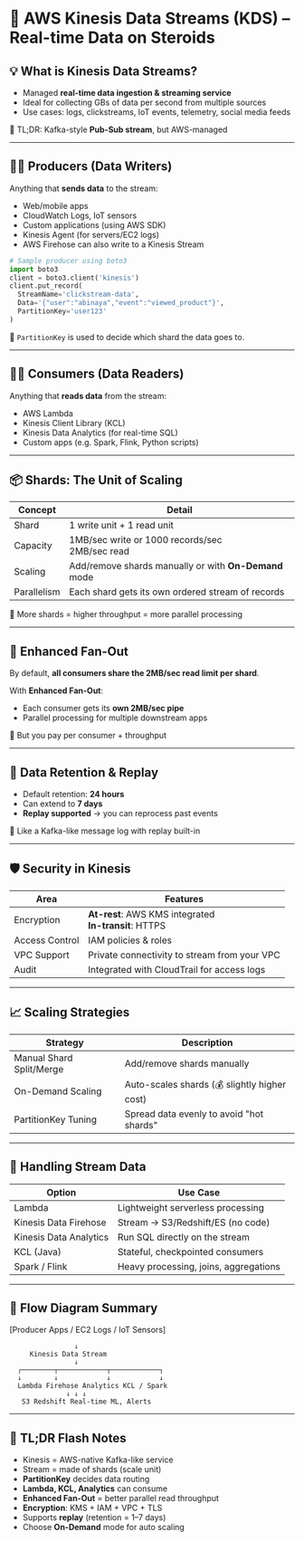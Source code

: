 # 🔄 AWS Kinesis Data Streams (KDS) – Real-time Data on Steroids

## 💡 What is Kinesis Data Streams?

- Managed **real-time data ingestion & streaming service**
- Ideal for collecting GBs of data per second from multiple sources
- Use cases: logs, clickstreams, IoT events, telemetry, social media feeds

🧠 TL;DR: Kafka-style **Pub-Sub stream**, but AWS-managed

---

## 👨‍💻 Producers (Data Writers)

Anything that **sends data** to the stream:
- Web/mobile apps
- CloudWatch Logs, IoT sensors
- Custom applications (using AWS SDK)
- Kinesis Agent (for servers/EC2 logs)
- AWS Firehose can also write to a Kinesis Stream

~~~python
# Sample producer using boto3
import boto3
client = boto3.client('kinesis')
client.put_record(
  StreamName='clickstream-data',
  Data='{"user":"abinaya","event":"viewed_product"}',
  PartitionKey='user123'
)
~~~

🪪 `PartitionKey` is used to decide which shard the data goes to.

---

## 🧑‍💻 Consumers (Data Readers)

Anything that **reads data** from the stream:
- AWS Lambda
- Kinesis Client Library (KCL)
- Kinesis Data Analytics (for real-time SQL)
- Custom apps (e.g. Spark, Flink, Python scripts)

---

## 📦 Shards: The Unit of Scaling

| Concept      | Detail |
|--------------|--------|
| Shard        | 1 write unit + 1 read unit |
| Capacity     | 1MB/sec write or 1000 records/sec<br>2MB/sec read |
| Scaling      | Add/remove shards manually or with **On-Demand** mode |
| Parallelism  | Each shard gets its own ordered stream of records |

🧱 More shards = higher throughput = more parallel processing

---

## 🚀 Enhanced Fan-Out

By default, **all consumers share the 2MB/sec read limit per shard**.

With **Enhanced Fan-Out**:
- Each consumer gets its **own 2MB/sec pipe**
- Parallel processing for multiple downstream apps

💸 But you pay per consumer + throughput

---

## 🔁 Data Retention & Replay

- Default retention: **24 hours**
- Can extend to **7 days**
- **Replay supported** → you can reprocess past events

🧠 Like a Kafka-like message log with replay built-in

---

## 🛡️ Security in Kinesis

| Area         | Features |
|--------------|----------|
| Encryption   | **At-rest**: AWS KMS integrated<br>**In-transit**: HTTPS |
| Access Control | IAM policies & roles |
| VPC Support  | Private connectivity to stream from your VPC |
| Audit        | Integrated with CloudTrail for access logs |

---

## 📈 Scaling Strategies

| Strategy               | Description |
|------------------------|-------------|
| Manual Shard Split/Merge | Add/remove shards manually |
| On-Demand Scaling        | Auto-scales shards (💰 slightly higher cost) |
| PartitionKey Tuning      | Spread data evenly to avoid "hot shards" |

---

## 🧠 Handling Stream Data

| Option              | Use Case                                |
|---------------------|------------------------------------------|
| Lambda              | Lightweight serverless processing        |
| Kinesis Data Firehose | Stream → S3/Redshift/ES (no code)       |
| Kinesis Data Analytics | Run SQL directly on the stream          |
| KCL (Java)          | Stateful, checkpointed consumers         |
| Spark / Flink       | Heavy processing, joins, aggregations    |

---

## 🔄 Flow Diagram Summary

[Producer Apps / EC2 Logs / IoT Sensors]

                    ↓
         Kinesis Data Stream
                    ↓
      ┌────────┬────────────┬────────────┐
      ↓        ↓            ↓            ↓
      Lambda Firehose Analytics KCL / Spark
                  ↓ ↓ ↓
       S3 Redshift Real-time ML, Alerts

---

## 🧠 TL;DR Flash Notes

- Kinesis = AWS-native Kafka-like service
- Stream = made of shards (scale unit)
- **PartitionKey** decides data routing
- **Lambda, KCL, Analytics** can consume
- **Enhanced Fan-Out** = better parallel read throughput
- **Encryption**: KMS + IAM + VPC + TLS
- Supports **replay** (retention = 1–7 days)
- Choose **On-Demand** mode for auto scaling

